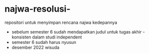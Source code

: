 # najwa-resolusi-
repositori untuk menyimpan rencana najwa kedepannya
- sebelum semester 6 sudah mendapatkan judul untuk tugas akhir
-konsisten dalam studi independent
- semester 6 sudah harus nyusun
- desember 2022 wisuda
